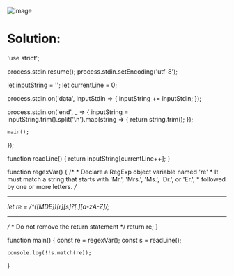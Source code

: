 ![image](https://user-images.githubusercontent.com/66727050/151845445-5f9d6088-8210-42d0-950b-29f460c3eca9.png)

# Solution:

'use strict';

process.stdin.resume();
process.stdin.setEncoding('utf-8');

let inputString = '';
let currentLine = 0;

process.stdin.on('data', inputStdin => {
    inputString += inputStdin;
});

process.stdin.on('end', _ => {
    inputString = inputString.trim().split('\n').map(string => {
        return string.trim();
    });
    
    main();    
});

function readLine() {
    return inputString[currentLine++];
}

function regexVar() {
    /*
     * Declare a RegExp object variable named 're'
     * It must match a string that starts with 'Mr.', 'Mrs.', 'Ms.', 'Dr.', or 'Er.', 
     * followed by one or more letters.
     */
    <hr>
    let re = /^([MDE])[r][s]?[\.][a-zA-Z]/;
    <hr>
    /*
     * Do not remove the return statement
     */
    return re;
}


function main() {
    const re = regexVar();
    const s = readLine();
    
    console.log(!!s.match(re));
}
